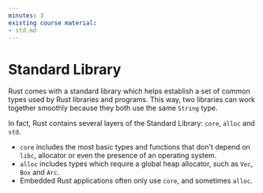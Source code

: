 ```yaml
---
minutes: 3
existing course material:
- std.md
---
```


# Standard Library

Rust comes with a standard library which helps establish a set of common types
used by Rust libraries and programs. This way, two libraries can work together
smoothly because they both use the same `String` type.

In fact, Rust contains several layers of the Standard Library: `core`, `alloc` and `std`.
* `core` includes the most basic types and functions that don't depend on `libc`, allocator or
  even the presence of an operating system.
* `alloc` includes types which require a global heap allocator, such as `Vec`, `Box` and `Arc`.
* Embedded Rust applications often only use `core`, and sometimes `alloc`.
